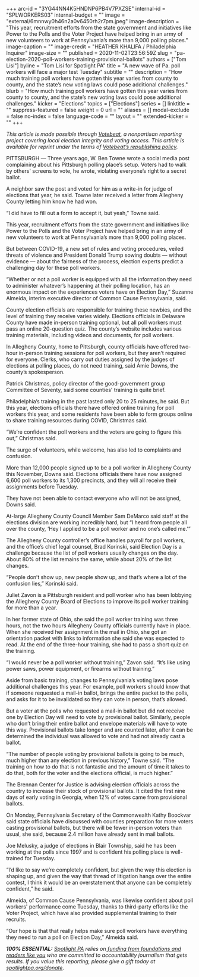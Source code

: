 +++
arc-id = "3YG44NN4K5HNDNP6PB4V7PXZSE"
internal-id = "SPLWORKERS03"
internal-budget = ""
image = "external/6mnnwy0h46n2a0v6450rh2r7pm.jpeg"
image-description = "This year, recruitment efforts from the state government and initiatives like Power to the Polls and the Voter Project have helped bring in an army of new volunteers to work at Pennsylvania’s more than 9,000 polling places."
image-caption = ""
image-credit = "HEATHER KHALIFA / Philadelphia Inquirer"
image-size = ""
published = 2020-11-02T23:56:59Z
slug = "pa-election-2020-poll-workers-training-provisional-ballots"
authors = ["Tom Lisi"]
byline = "Tom Lisi for Spotlight PA"
title = "A new wave of Pa. poll workers will face a major test Tuesday"
subtitle = ""
description = "How much training poll workers have gotten this year varies from county to county, and the state’s new voting laws could pose additional challenges."
blurb = "How much training poll workers have gotten this year varies from county to county, and the state’s new voting laws could pose additional challenges."
kicker = "Elections"
topics = ["Elections"]
series = []
linktitle = ""
suppress-featured = false
weight = 0
url = ""
aliases = []
modal-exclude = false
no-index = false
language-code = ""
layout = ""
extended-kicker = ""
+++

<i>This article is made possible through </i><a href="http://votebeat.org/"><i>Votebeat</i></a><i>, a nonpartisan reporting project covering local election integrity and voting access. This article is available for reprint under the terms of </i><a href="https://votebeat.org/republishing/"><i>Votebeat’s republishing policy</i></a><i>.</i>

PITTSBURGH — Three years ago, W. Ben Towne wrote a social media post complaining about his Pittsburgh polling place’s setup. Voters had to walk by others' screens to vote, he wrote, violating everyone’s right to a secret ballot.

A neighbor saw the post and voted for him as a write-in for judge of elections that year, he said. Towne later received a letter from Allegheny County letting him know he had won.

“I did have to fill out a form to accept it, but yeah,” Towne said.

This year, recruitment efforts from the state government and initiatives like Power to the Polls and the Voter Project have helped bring in an army of new volunteers to work at Pennsylvania’s more than 9,000 polling places.

But between COVID-19, a new set of rules and voting procedures, veiled threats of violence and President Donald Trump sowing doubts — without evidence — about the fairness of the process, election experts predict a challenging day for these poll workers.

“Whether or not a poll worker is equipped with all the information they need to administer whatever’s happening at their polling location, has an enormous impact on the experiences voters have on Election Day,” Suzanne Almeida, interim executive director of Common Cause Pennsylvania, said.

<script src="https://www.spotlightpa.org/embed.js" async></script><div data-spl-embed-version="1" data-spl-src="https://www.spotlightpa.org/embeds/newsletter/"></div>

County election officials are responsible for training these newbies, and the level of training they receive varies widely. Elections officials in Delaware County have made in-person training optional, but all poll workers must pass an online 20-question quiz. The county’s website includes various training materials, including videos and documents, for poll workers.

In Allegheny County, home to Pittsburgh, county officials have offered two-hour in-person training sessions for poll workers, but they aren’t required for everyone. Clerks, who carry out duties assigned by the judges of elections at polling places, do not need training, said Amie Downs, the county’s spokesperson.

Patrick Christmas, policy director of the good-government group Committee of Seventy, said some counties' training is quite brief.

Philadelphia’s training in the past lasted only 20 to 25 minutes, he said. But this year, elections officials there have offered online training for poll workers this year, and some residents have been able to form groups online to share training resources during COVID, Christmas said.

“We’re confident the poll workers and the voters are going to figure this out,” Christmas said.

The surge of volunteers, while welcome, has also led to complaints and confusion.

More than 12,000 people signed up to be a poll worker in Allegheny County this November, Downs said. Elections officials there have now assigned 6,600 poll workers to its 1,300 precincts, and they will all receive their assignments before Tuesday.

They have not been able to contact everyone who will not be assigned, Downs said.

At-large Allegheny County Council Member Sam DeMarco said staff at the elections division are working incredibly hard, but “I heard from people all over the county, ‘Hey I applied to be a poll worker and no one’s called me.’”

The Allegheny County controller’s office handles payroll for poll workers, and the office’s chief legal counsel, Brad Korinski, said Election Day is a challenge because the list of poll workers usually changes on the day. About 80% of the list remains the same, while about 20% of the list changes.

“People don’t show up, new people show up, and that’s where a lot of the confusion lies,” Korinski said.

Juliet Zavon is a Pittsburgh resident and poll worker who has been lobbying the Allegheny County Board of Elections to improve its poll worker training for more than a year.

<script src="https://www.spotlightpa.org/embed.js" async></script><div data-spl-embed-version="1" data-spl-src="https://www.spotlightpa.org/embeds/donate/?teaser_text=Spotlight%20PA%20provides%20essential%2C%20public-service%20journalism%20about%20Pennsylvania%20thank%20to%20readers%20like%20you.%20For%20a%20limited%20time%2C%20become%20a%20member%20and%20your%20contribution%20will%20be%20TRIPLED.&cta_text=YES%2C%20TRIPLE%20MY%20GIFT&eyebrow_text=BECOME%20A%20MEMBER"></div>

In her former state of Ohio, she said the poll worker training was three hours, not the two hours Allegheny County officials currently have in place. When she received her assignment in the mail in Ohio, she got an orientation packet with links to information she said she was expected to read. At the end of the three-hour training, she had to pass a short quiz on the training.

“I would never be a poll worker without training,” Zavon said. “It’s like using power saws, power equipment, or firearms without training.”

Aside from basic training, changes to Pennsylvania’s voting laws pose additional challenges this year. For example, poll workers should know that if someone requested a mail-in ballot, brings the entire packet to the polls, and asks for it to be invalidated so they can vote in person, that’s allowed.

But a voter at the polls who requested a mail-in ballot but did not receive one by Election Day will need to vote by provisional ballot. Similarly, people who don’t bring their entire ballot and envelope materials will have to vote this way. Provisional ballots take longer and are counted later, after it can be determined the individual was allowed to vote and had not already cast a ballot.

“The number of people voting by provisional ballots is going to be much, much higher than any election in previous history,” Towne said. “The training on how to do that is not fantastic and the amount of time it takes to do that, both for the voter and the elections official, is much higher.”

The Brennan Center for Justice is advising election officials across the country to increase their stock of provisional ballots. It cited the first nine days of early voting in Georgia, when 12% of votes came from provisional ballots.

On Monday, Pennsylvania Secretary of the Commonwealth Kathy Boockvar said state officials have discussed with counties preparation for more voters casting provisional ballots, but there will be fewer in-person voters than usual, she said, because 2.4 million have already sent in mail ballots.

Joe Melusky, a judge of elections in Blair Township, said he has been working at the polls since 1997 and is confident his polling place is well-trained for Tuesday.

“I’d like to say we’re completely confident, but given the way this election is shaping up, and given the way that thread of litigation hangs over the entire contest, I think it would be an overstatement that anyone can be completely confident,” he said.

Almeida, of Common Cause Pennsylvania, was likewise confident about poll workers' performance come Tuesday, thanks to third-party efforts like the Voter Project, which have also provided supplemental training to their recruits.

“Our hope is that that really helps make sure poll workers have everything they need to run a poll on Election Day,” Almeida said.

<i><b>100% ESSENTIAL:</b></i><i> </i><a href="https://www.spotlightpa.org/"><i>Spotlight PA</i></a><i> relies on</i><a href="https://www.spotlightpa.org/support"><i> funding from foundations and readers like you</i></a><i> who are committed to accountability journalism that gets results. If you value this reporting, please give a gift today at </i><a href="http://spotlightpa.org/donate"><i>spotlightpa.org/donate</i></a><i>.</i>
